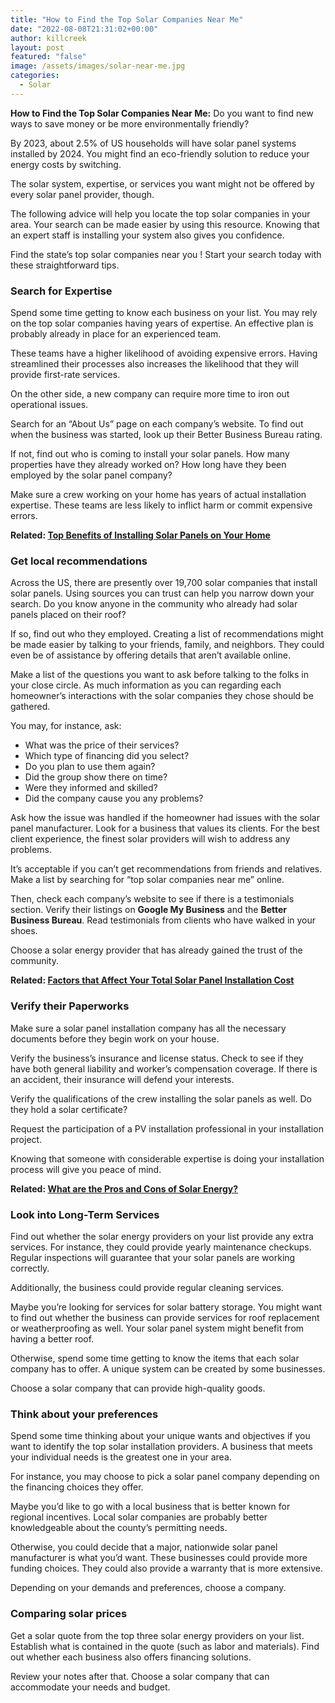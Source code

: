 ```yaml
---
title: "How to Find the Top Solar Companies Near Me"
date: "2022-08-08T21:31:02+00:00"
author: killcreek
layout: post
featured: "false"
image: /assets/images/solar-near-me.jpg
categories:
  - Solar
---
```


**How to Find the Top Solar Companies Near Me:** Do you want to find new ways to save money or be more environmentally friendly?

By 2023, about 2.5% of US households will have solar panel systems installed by 2024. You might find an eco-friendly solution to reduce your energy costs by switching.

The solar system, expertise, or services you want might not be offered by every solar panel provider, though.

The following advice will help you locate the top solar companies in your area. Your search can be made easier by using this resource. Knowing that an expert staff is installing your system also gives you confidence.

Find the state’s top solar companies near you ! Start your search today with these straightforward tips.

### **Search for Expertise**

Spend some time getting to know each business on your list. You may rely on the top solar companies having years of expertise. An effective plan is probably already in place for an experienced team.

These teams have a higher likelihood of avoiding expensive errors. Having streamlined their processes also increases the likelihood that they will provide first-rate services.

On the other side, a new company can require more time to iron out operational issues.

Search for an “About Us” page on each company’s website. To find out when the business was started, look up their Better Business Bureau rating.

If not, find out who is coming to install your solar panels. How many properties have they already worked on? How long have they been employed by the solar panel company?

Make sure a crew working on your home has years of actual installation expertise. These teams are less likely to inflict harm or commit expensive errors.

**Related: [Top Benefits of Installing Solar Panels on Your Home](/top-benefits-of-installing-solar-panels-on-your-home/)**

### **Get local recommendations**

Across the US, there are presently over 19,700 solar companies that install solar panels. Using sources you can trust can help you narrow down your search. Do you know anyone in the community who already had solar panels placed on their roof?

If so, find out who they employed. Creating a list of recommendations might be made easier by talking to your friends, family, and neighbors. They could even be of assistance by offering details that aren’t available online.

Make a list of the questions you want to ask before talking to the folks in your close circle. As much information as you can regarding each homeowner’s interactions with the solar companies they chose should be gathered.

You may, for instance, ask:

- What was the price of their services?
- Which type of financing did you select?
- Do you plan to use them again?
- Did the group show there on time?
- Were they informed and skilled?
- Did the company cause you any problems?

Ask how the issue was handled if the homeowner had issues with the solar panel manufacturer. Look for a business that values its clients. For the best client experience, the finest solar providers will wish to address any problems.

It’s acceptable if you can’t get recommendations from friends and relatives. Make a list by searching for “top solar companies near me” online.

Then, check each company’s website to see if there is a testimonials section. Verify their listings on **Google My Business** and the **Better Business Bureau**. Read testimonials from clients who have walked in your shoes.

Choose a solar energy provider that has already gained the trust of the community.

**Related: [Factors that Affect Your Total Solar Panel Installation Cost](/factors-that-affect-your-total-solar-panel-installation-cost/)**

### **Verify their Paperworks**

Make sure a solar panel installation company has all the necessary documents before they begin work on your house.

Verify the business’s insurance and license status. Check to see if they have both general liability and worker’s compensation coverage. If there is an accident, their insurance will defend your interests.

Verify the qualifications of the crew installing the solar panels as well. Do they hold a solar certificate?

Request the participation of a PV installation professional in your installation project.

Knowing that someone with considerable expertise is doing your installation process will give you peace of mind.

**Related: [What are the Pros and Cons of Solar Energy?](/what-are-the-pros-and-cons-of-solar-energy/)**

### **Look into Long-Term Services**

Find out whether the solar energy providers on your list provide any extra services. For instance, they could provide yearly maintenance checkups. Regular inspections will guarantee that your solar panels are working correctly.

Additionally, the business could provide regular cleaning services.

Maybe you’re looking for services for solar battery storage. You might want to find out whether the business can provide services for roof replacement or weatherproofing as well. Your solar panel system might benefit from having a better roof.

Otherwise, spend some time getting to know the items that each solar company has to offer. A unique system can be created by some businesses.

Choose a solar company that can provide high-quality goods.

### **Think about your preferences**

Spend some time thinking about your unique wants and objectives if you want to identify the top solar installation providers. A business that meets your individual needs is the greatest one in your area.

For instance, you may choose to pick a solar panel company depending on the financing choices they offer.

Maybe you’d like to go with a local business that is better known for regional incentives. Local solar companies are probably better knowledgeable about the county’s permitting needs.

Otherwise, you could decide that a major, nationwide solar panel manufacturer is what you’d want. These businesses could provide more funding choices. They could also provide a warranty that is more extensive.

Depending on your demands and preferences, choose a company.

### **Comparing solar prices**

Get a solar quote from the top three solar energy providers on your list. Establish what is contained in the quote (such as labor and materials). Find out whether each business also offers financing solutions.

Review your notes after that. Choose a solar company that can accommodate your needs and budget.
